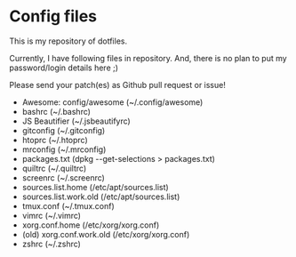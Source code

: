 Config files
============

This is my repository of dotfiles.

Currently, I have following files in repository. And, there is no plan to put
my password/login details here ;)

Please send your patch(es) as Github pull request or issue!

* Awesome: config/awesome (~/.config/awesome)
* bashrc (~/.bashrc)
* JS Beautifier (~/.jsbeautifyrc)
* gitconfig (~/.gitconfig)
* htoprc (~/.htoprc)
* mrconfig (~/.mrconfig)
* packages.txt (dpkg --get-selections > packages.txt)
* quiltrc (~/.quiltrc)
* screenrc (~/.screenrc)
* sources.list.home (/etc/apt/sources.list)
* sources.list.work.old (/etc/apt/sources.list)
* tmux.conf (~/.tmux.conf)
* vimrc (~/.vimrc)
* xorg.conf.home (/etc/xorg/xorg.conf)
* (old) xorg.conf.work.old (/etc/xorg/xorg.conf)
* zshrc (~/.zshrc)

